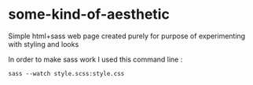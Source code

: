 # some-kind-of-aesthetic
Simple html+sass web page created purely for purpose of experimenting with styling and looks 


In order to make sass work I used this command line : 

```
sass --watch style.scss:style.css

```